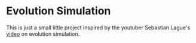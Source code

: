 # Evolution Simulation
This is just a small little project inspired by the youtuber Sebastian Lague's [video](https://www.youtube.com/watch?v=r_It_X7v-1E) on evolution simulation.
